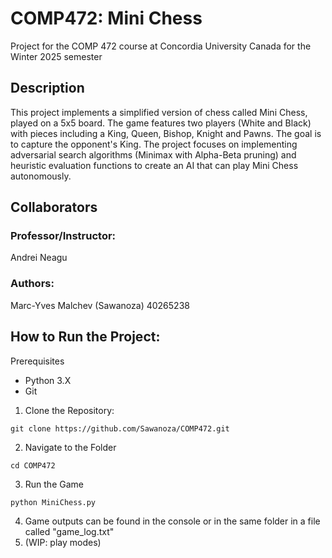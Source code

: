 # COMP472: Mini Chess
Project for the COMP 472 course at Concordia University Canada for the Winter 2025 semester

## Description
This project implements a simplified version of chess called Mini Chess, played on a 5x5 board. The game features two players (White and Black) with pieces including a King, Queen, Bishop, Knight and Pawns. The goal is to capture the opponent's King. The project focuses on implementing adversarial search algorithms (Minimax with Alpha-Beta pruning) and heuristic evaluation functions to create an AI that can play Mini Chess autonomously.

## Collaborators
### Professor/Instructor:
Andrei Neagu

### Authors:
Marc-Yves Malchev (Sawanoza) 40265238  


## How to Run the Project:
Prerequisites
- Python 3.X
- Git

1. Clone the Repository:
```
git clone https://github.com/Sawanoza/COMP472.git
```

2. Navigate to the Folder
```
cd COMP472
```

3. Run the Game
```
python MiniChess.py
```

4. Game outputs can be found in the console or in the same folder in a file called "game_log.txt"
5. (WIP: play modes)
